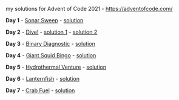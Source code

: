 my solutions for Advent of Code 2021 - https://adventofcode.com/

**Day 1** - [Sonar Sweep](https://adventofcode.com/2021/day/1) - [solution](https://github.com/thewmking/advent-of-code-2021/blob/main/day-1/sonar_sweep.rb)

**Day 2** - [Dive!](https://adventofcode.com/2021/day/2) - [solution 1](https://github.com/thewmking/advent-of-code-2021/blob/main/day-2/dive.rb) - [solution 2](https://github.com/thewmking/advent-of-code-2021/blob/main/day-2/dive_2.rb)

**Day 3** - [Binary Diagnostic](https://adventofcode.com/2021/day/3) - [solution](https://github.com/thewmking/advent-of-code-2021/blob/main/day-3/binary.rb)

**Day 4** - [Giant Squid Bingo](https://adventofcode.com/2021/day/4) - [solution](https://github.com/thewmking/advent-of-code-2021/blob/main/day-4/bingo.rb)

**Day 5** - [Hydrothermal Venture](https://adventofcode.com/2021/day/5) - [solution](https://github.com/thewmking/advent-of-code-2021/blob/main/day-5/vents.rb)

**Day 6** - [Lanternfish](https://adventofcode.com/2021/day/6) - [solution](https://github.com/thewmking/advent-of-code-2021/blob/main/day-6/lanternfish.rb)

**Day 7** - [Crab Fuel](https://adventofcode.com/2021/day/7) - [solution](https://github.com/thewmking/advent-of-code-2021/blob/main/day-7/crab_fuel.rb)
